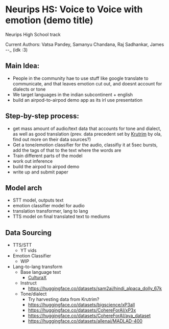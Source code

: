 # Neurips HS: Voice to Voice with emotion (demo title) 
Neurips High School track

Current Authors: Vatsa Pandey, Samanyu Chandana, Raj Sadhankar, James _-_-_ (idk :3)

## Main Idea:
  - People in the community hae to use stuff like google translate to communicate, and that leaves emotion cut out, and doesnt account for dialects or tone
  - We target languages in the indian subcontinent + english
  - build an airpod-to-airpod demo app as its irl use presentation

## Step-by-step process:

- get mass amount of audio/text data that accounts for tone and dialect, as well as good translation (prev. data precedent set by [Krutrim](https://twitter.com/krutrim) by ola, find out more on their data sources?)
- Get a tone/emotion classifier for the audio, classifiy it at 5sec bursts, add the tags of that to the text where the words are
- Train different parts of the model
- work out inference
- build the airpod to airpod demo
- write up and submit paper

## Model arch

 - STT model, outputs text
 - emotion classifier model for audio
 - translation transformer, lang to lang
 - TTS model on final translated text to mediums

## Data Sourcing

 - TTS/STT
   - YT vids
 - Emotion Classifier
   - WIP
 - Lang-to-lang transform
   - Base language text
     - [CulturaX](https://huggingface.co/datasets/uonlp/CulturaX)
   - Instruct
     - https://huggingface.co/datasets/sam2ai/hindi_alpaca_dolly_67k
   - Tone/dialect
     - Try harvesting data from Krutrim?
     - https://huggingface.co/datasets/bigscience/xP3all
     - https://huggingface.co/datasets/CohereForAI/xP3x
     - https://huggingface.co/datasets/CohereForAI/aya_dataset
     - https://huggingface.co/datasets/allenai/MADLAD-400      
